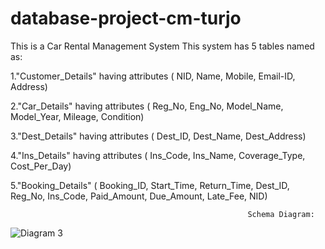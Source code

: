 # database-project-cm-turjo
This is a Car Rental Management System
This system has 5 tables named as:

1."Customer_Details" having attributes ( NID, Name, Mobile, Email-ID, Address)


2."Car_Details" having attributes ( Reg_No, Eng_No, Model_Name, Model_Year, Mileage, Condition)


3."Dest_Details" having attributes ( Dest_ID, Dest_Name, Dest_Address)


4."Ins_Details" having attributes ( Ins_Code, Ins_Name, Coverage_Type, Cost_Per_Day)


5."Booking_Details" ( Booking_ID, Start_Time, Return_Time, Dest_ID, Reg_No, Ins_Code, Paid_Amount, Due_Amount, Late_Fee, NID)


                                                         Schema Diagram:

![Diagram 3](https://github.com/DatabaseSystem19/database-project-cm-turjo/assets/67799082/c986098c-c631-4c04-9627-b3173408e02c)
